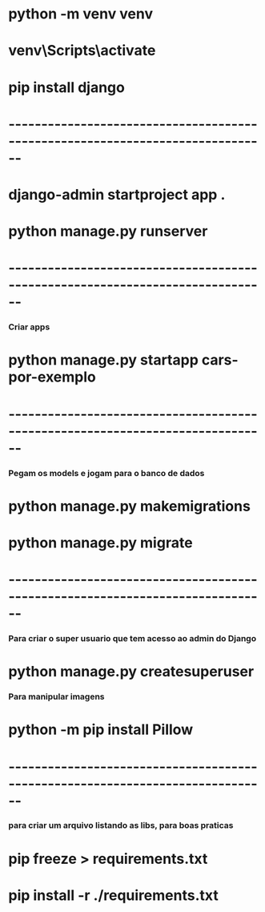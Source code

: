 # python -m venv venv

# venv\Scripts\activate

# pip install django

# ------------------------------------------------------------------------------

# django-admin startproject app .

# python manage.py runserver

# ------------------------------------------------------------------------------

### Criar apps

# python manage.py startapp cars-por-exemplo

# ------------------------------------------------------------------------------

### Pegam os models e jogam para o banco de dados

# python manage.py makemigrations

# python manage.py migrate

# ------------------------------------------------------------------------------

### Para criar o super usuario que tem acesso ao admin do Django

# python manage.py createsuperuser

### Para manipular imagens

# python -m pip install Pillow

# ------------------------------------------------------------------------------

### para criar um arquivo listando as libs, para boas praticas

# pip freeze > requirements.txt

# pip install -r ./requirements.txt
